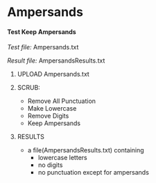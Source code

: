 Ampersands
==========

#### Test Keep Ampersands

*Test file:* Ampersands.txt

*Result file:* AmpersandsResults.txt

1. UPLOAD Ampersands.txt

2. SCRUB: 
    - Remove All Punctuation
    - Make Lowercase
    - Remove Digits
    - Keep Ampersands

3. RESULTS
    - a file(AmpersandsResults.txt) containing
        * lowercase letters
        * no digits
        * no punctuation except for ampersands
